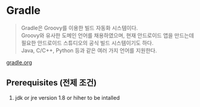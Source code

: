 # Gradle
> Gradle은 Groovy를 이용한 빌드 자동화 시스템이다.    
> Groovy와 유사한 도메인 언어를 채용하였으며, 현재 안드로이드 앱을 만드는데 필요한 안드로이드 스튜디오의 공식 빌드 시스템이기도 하다.    
> Java, C/C++, Python 등과 같은 여러 가지 언어를 지원한다.    

[gradle.org](https://gradle.org)

## Prerequisites (전제 조건)
1. jdk or jre version 1.8 or hiher to be intalled